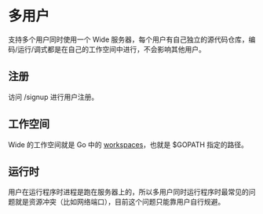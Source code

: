 # 多用户

支持多个用户同时使用一个 Wide 服务器，每个用户有自己独立的源代码仓库，编码/运行/调式都是在自己的工作空间中进行，不会影响其他用户。

## 注册

访问 /signup 进行用户注册。

## 工作空间

Wide 的工作空间就是 Go 中的 [workspaces](https://golang.org/doc/code.html#Workspaces)，也就是 $GOPATH 指定的路径。

## 运行时

用户在运行程序时进程是跑在服务器上的，所以多用户同时运行程序时最常见的问题就是资源冲突（比如网络端口），目前这个问题只能靠用户自行规避。

